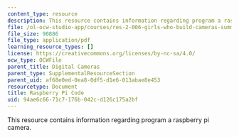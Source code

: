 ```yaml
---
content_type: resource
description: This resource contains information regarding program a raspberry pi camera.
file: /ol-ocw-studio-app/courses/res-2-006-girls-who-build-cameras-summer-2016/94ae6c6671c7176b042cd126c175a2bf_MITRES2_006SUM16_Rasp_Code.pdf
file_size: 90886
file_type: application/pdf
learning_resource_types: []
license: https://creativecommons.org/licenses/by-nc-sa/4.0/
ocw_type: OCWFile
parent_title: Digital Cameras
parent_type: SupplementalResourceSection
parent_uid: af68e0ed-0ea8-0df5-d1e6-013abae8e453
resourcetype: Document
title: Raspberry Pi Code
uid: 94ae6c66-71c7-176b-042c-d126c175a2bf
---
```

This resource contains information regarding program a raspberry pi camera.